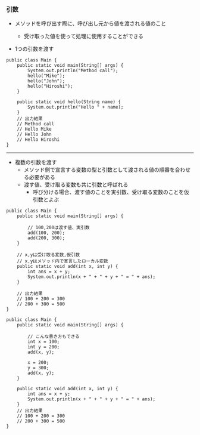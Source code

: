 ### 引数

- メソッドを呼び出す際に、呼び出し元から値を渡される値のこと
    - 受け取った値を使って処理に使用することができる

- 1つの引数を渡す

```
public class Main {
    public static void main(String[] args) {
        System.out.println("Method call");
        hello("Mike");
        hello("John");
        hello("Hiroshi");
    }

    public static void hello(String name) {
        System.out.println("Hello " + name);
    }
    // 出力結果
    // Method call
    // Hello Mike
    // Hello John
    // Hello Hiroshi
}

```

---
- 複数の引数を渡す
    - メソッド側で宣言する変数の型と引数として渡される値の順番を合わせる必要がある
    - 渡す値、受け取る変数も共に引数と呼ばれる
        - 呼び分ける場合、渡す値のことを実引数、受け取る変数のことを仮引数とよぶ

```
public class Main {
    public static void main(String[] args) {

        // 100,200は渡す値、実引数
        add(100, 200);
        add(200, 300);
    }

    // x,yは受け取る変数,仮引数
    // x,yはメソッド内で宣言したローカル変数
    public static void add(int x, int y) {
        int ans = x + y;
        System.out.println(x + " + " + y + " = " + ans);
    }

    // 出力結果
    // 100 + 200 = 300
    // 200 + 300 = 500
}

```

```
public class Main {
    public static void main(String[] args) {

        // こんな書き方もできる
        int x = 100;
        int y = 200;
        add(x, y);

        x = 200;
        y = 300;
        add(x, y);
    }

    public static void add(int x, int y) {
        int ans = x + y;
        System.out.println(x + " + " + y + " = " + ans);
    }
    // 出力結果
    // 100 + 200 = 300
    // 200 + 300 = 500
}

```